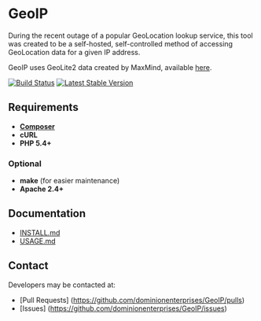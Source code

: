 # GeoIP
During the recent outage of a popular GeoLocation lookup service, this tool was created to be a self-hosted,
self-controlled method of accessing GeoLocation data for a given IP address.

GeoIP uses GeoLite2 data created by MaxMind, available [here](http://www.maxmind.com).

[![Build Status](http://img.shields.io/travis/dominionenterprises/geoip.svg?style=flat)](https://travis-ci.org/dominionenterprises/GeoIP)
[![Latest Stable Version](http://img.shields.io/packagist/v/dominionenterprises/geoip.svg?style=flat)](https://packagist.org/packages/dominionenterprises/geoip)

## Requirements
* **[Composer](https://getcomposer.org)**
* **cURL**
* **PHP 5.4+**

### Optional
* **make** (for easier maintenance)
* **Apache 2.4+**

## Documentation
* [INSTALL.md](INSTALL.md)
* [USAGE.md](USAGE.md)

## Contact
Developers may be contacted at:
* [Pull Requests] (https://github.com/dominionenterprises/GeoIP/pulls)
* [Issues] (https://github.com/dominionenterprises/GeoIP/issues)
